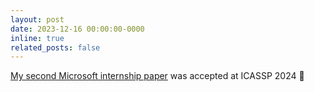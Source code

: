 ```yaml
---
layout: post
date: 2023-12-16 00:00:00-0000
inline: true
related_posts: false
---
```


<a href="https://arxiv.org/pdf/2307.03354">My second Microsoft internship paper</a> was accepted at ICASSP 2024 🎊
